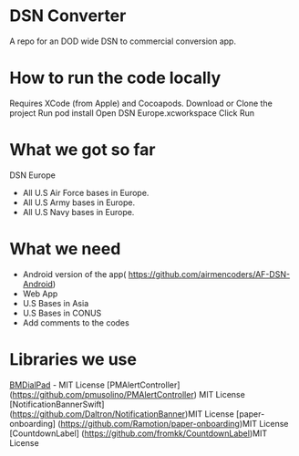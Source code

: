 # DSN Converter
A repo for an DOD wide DSN to commercial conversion app. 

# How to run the code locally

Requires XCode (from Apple) and Cocoapods.
Download or Clone the project
Run pod install
Open DSN Europe.xcworkspace
Click Run

# What we got so far 
 DSN Europe 
 - All U.S Air Force bases in Europe.
 - All U.S Army bases in Europe.
 - All U.S Navy bases in Europe.
 
 # What we need 
  - Android version of the app( https://github.com/airmencoders/AF-DSN-Android) 
  - Web App
  - U.S Bases in Asia 
  - U.S Bases in CONUS
  - Add comments to the codes
  
 # Libraries we use
 [BMDialPad](https://github.com/IamSaurav/BMDialPad) - MIT License
[PMAlertController] (https://github.com/pmusolino/PMAlertController) MIT License
[NotificationBannerSwift] (https://github.com/Daltron/NotificationBanner)MIT License
[paper-onboarding] (https://github.com/Ramotion/paper-onboarding)MIT License
[CountdownLabel] (https://github.com/fromkk/CountdownLabel)MIT License




